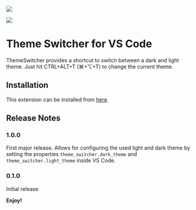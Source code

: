 <a href="https://marketplace.visualstudio.com/items?itemName=latusinski.theme-switcher">![](https://img.shields.io/vscode-marketplace/v/latusinski.theme-switcher.svg)</a>

<a href="https://marketplace.visualstudio.com/items?itemName=latusinski.theme-switcher">![](https://img.shields.io/vscode-marketplace/r/latusinski.theme-switcher.svg)</a>


# Theme Switcher for VS Code

ThemeSwitcher provides a shortcut to switch between a dark and light theme. Just hit CTRL+ALT+T (⌘+⌥+T) to change the current theme.

## Installation

This extension can be installed from [here](https://marketplace.visualstudio.com/items?itemName=latusinski.theme-switcher).

## Release Notes

### 1.0.0

First major release. Allows for configuring the used light and dark theme by setting the properties `theme_switcher.dark_theme` and `theme_switcher.light_theme` inside VS Code.

### 0.1.0

Initial release


**Enjoy!**
